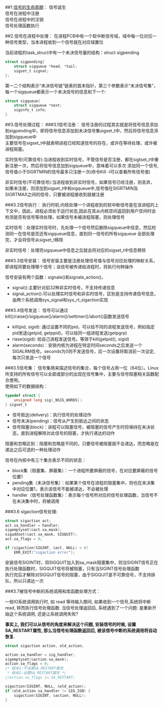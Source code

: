 ##1.[信号的生命周期](http://www.cnblogs.com/mickole/p/3190783.html)：
信号诞生  
信号在进程中注册  
信号在进程中的注销  
信号处理函数执行  

##2.信号在进程中处理：
在进程PCB中有一个软中断信号域，域中每一位对应一种信号类型，当本进程收到一个信号就在对应域置位  

当前进程的task_struct中有一个未决信号量的结构：struct sigpending   
```c
struct sigpending{
    struct sigqueue *head, *tail;
    sigset_t signal;
};
```
第一二个结构表示“未决信号链”链表的首末指针，第三个参数表示“未决信号集”，每一个sigqueue都表示一个未决信号的信息和下一个:   
```c
struct sigqueue{
    struct sigqueue *next;
    siginfo_t info;
}
```

##3.信号处理过程：
###3.1信号注册：
 信号注册的过程其实就是将信号信息添加到sigpending中，即将信号信息添加到未决信号集sigset_t中，然后将信号信息添加到sigqueue中  
 主要信号在sigset_t中就表明进程已经知道信号的存在，或许在等待处理，或许被进程阻塞。  
 
 实时信号(可靠信号):当进程收到实时信号，不管信号是否注册，都在sigtset_t中重新注册一次，然后将信号信息加到sigqueue中，意味着可以多次
 添加同一个信号,信号值小于SIGRTMIN的信号最多只注册一次(命令Kill -l可以查看所有信号值)     
 
 非实时信号(不可靠信号):当进程收到非实时信号，如果信号已经注册，则丢弃，如果未注册，则添加到sigset_t中和sigqueue中,信号值在SIGRTMIN及SIGRTMAX之间的信号，只要被进程接收到就被注册  
 
###3.2信号执行：
 执行时机:内核处理一个进程收到的软中断信号是在该进程的上下文中，因此，进程必须处于运行状态,因此在其从内核空间返回到用户空间时会检测是否有信号等待处理，如果信号未被进程阻塞，则处理信号  
 
 实时信号：处理实时信号时，先处理一个信号然后删除sigqueue中信息，然后检测同一在信号是否还有sigqueue信息，直到同一信号的所有sigqueue
 全部处理完，才会将信号从sigset_t移除   
 
 非实时信号：处理完sigqueue中信息之后就会将对应的sigset_t中信息移除   
 
###3.3信号安装：
 信号安装主要是注册处理信号值与信号对应处理的映射关系，即进程将要处理哪个信号；该信号被传递给进程时，将执行何种操作  
 
 信号安装有两个函数：signale()和signale_action()。
 + signal():主要针对前32种非实时信号，不支持传递信息
 + signal_action():可以处理实时信号和非实时信号，区别是支持传递信号信息，由两个系统调用sys_signal和sys_rt_sigaction实现
 
###3.4信号发送：
 信号可以通过kill()/raise()/sigqueue()/alarm()/settimer()/abort()函数发送信号  
 + kill(pid, sigid): 通过设置不同的pid，可以给不同的进程发送信号，例如指定pid发送(getpid, getppid)，可以给同一组进程发送(getpgrp)
 + riase(sigid): 给自己进程发送信号。等效于kill(getpid(), sigid)
 + alarm(seconds)：安排内核为进程在特定时间seconds之后发送一个SIGALRM信号。seconds为0则不发送信号，后一次设置将取消前一次设定,每次只发送一个信号
 
###3.5信号集：
 信号集用来描述信号的集合，每个信号占用一位（64位）。Linux所支持的所有信号可以全部或部分的出现在信号集中，主要与信号阻塞相关函数配合使用。   
 使用如下的数据结构：    
```c
typedef struct {
    unsigned long sig[_NSIG_WORDS]；
} sigset_t
```
 - 信号抵达(delivery)：执行信号的处理动作
 - 信号未决(pending)：信号从产生到抵达之间的状态
 - 信号阻塞(block)：进程可以阻塞信号，被阻塞的信号产生时将保持在未决状态，直到进程解除对此信号的阻塞，才执行递达的动作
 
 >
  阻塞和忽略区别：阻塞和忽略是不同的，只要信号被阻塞就不会递达，而忽略是在递达之后可选的一种处理动作
 
信号在内核中有三个集合表示不同的状态：
 * block集（阻塞集、屏蔽集）：一个进程所要屏蔽的信号，在对应要屏蔽的信号位置1
 * pending集（未决信号集）：如果某个信号在进程的阻塞集中，则也在未决集中对应位置1，表示该信号不能被递达，不会被处理
 * handler（信号处理函数集）：表示每个信号所对应的信号处理函数，当信号不在未决集中时，将被调用
 
###3.6 sigaction信号处理:
```c
struct sigaction act;
act.sa_handler = handler;
sigemptyset(&act.sa_mask);
sigaddset(&act.sa_mask, SIGQUIT);
act.sa_flags = 0;

if (sigaction(SIGINT, &act, NULL) < 0)
    ERR_EXIT("sigaction error");
```
 安装信号SIGINT时，将SIGQUIT加入到sa_mask阻塞集中，则当SIGINT信号正在执行处理函数时，SIGQUIT信号将被阻塞，只有当SIGINT信号处理函数  
 执行完后才解除对SIGQUIT信号的阻塞，由于SIGQUIT是不可靠信号，不支持排队，所以只递达一次
 
###3.7被信号中断的系统调用和库函数处理方式：
 
 一些IO系统调用执行时, 如 read 等待输入期间, 如果收到一个信号,系统将中断read, 转而执行信号处理函数. 当信号处理返回后, 系统遇到了一个问题: 
 是重新开始这个系统调用, 还是让系统调用失败?
 
 __事实上, 我们可以从信号的角度来解决这个问题,  安装信号的时候, 设置 SA_RESTART属性, 那么当信号处理函数返回后, 被该信号中断的系统调用将自动恢复.__
 
```c++
struct sigaction action, old_action;

action.sa_handler = sig_handler;
sigemptyset(&action.sa_mask);
action.sa_flags = 0;
/* 版本1:不设置SA_RESTART属性
 * 版本2:设置SA_RESTART属性 */
//action.sa_flags |= SA_RESTART;

sigaction(SIGINT, NULL, &old_action);
if (old_action.sa_handler != SIG_IGN) {
    sigaction(SIGINT, &action, NULL);
}
```



